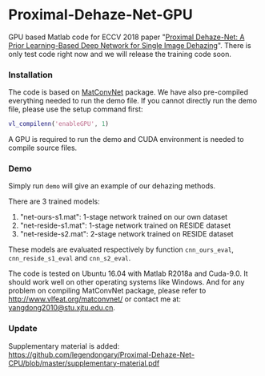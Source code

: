 # Proximal-Dehaze-Net-GPU

GPU based Matlab code for ECCV 2018 paper "[Proximal Dehaze-Net: A Prior Learning-Based Deep Network for Single Image Dehazing](http://openaccess.thecvf.com/content_ECCV_2018/papers/Dong_Yang_Proximal_Dehaze-Net_A_ECCV_2018_paper.pdf)". There is only test code right now and we will release the training code soon.

### Installation

The code is based on [MatConvNet](http://www.vlfeat.org/matconvnet/) package.  We have also pre-compiled everything needed to run the demo file. If you cannot directly run the demo file, please use the setup command first:

```matlab
vl_compilenn('enableGPU', 1)
```

A GPU is required to run the demo and CUDA environment is needed to compile source files.

### Demo

Simply run `demo` will give an example of our dehazing methods. 

There are 3 trained models:

1. "net-ours-s1.mat": 1-stage network trained on our own dataset
2. "net-reside-s1.mat": 1-stage network trained on RESIDE dataset
3. "net-reside-s2.mat": 2-stage network trained on RESIDE dataset

These models are evaluated respectively by function `cnn_ours_eval`, `cnn_reside_s1_eval` and `cnn_s2_eval`.

The code is tested on Ubuntu 16.04 with Matlab R2018a and Cuda-9.0. It should work well on other operating systems like Windows. And for any problem on compiling MatConvNet package, please refer to http://www.vlfeat.org/matconvnet/ or contact me at: yangdong2010@stu.xjtu.edu.cn.

### Update

Supplementary material is added: https://github.com/legendongary/Proximal-Dehaze-Net-CPU/blob/master/supplementary-material.pdf